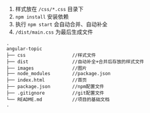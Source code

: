 1. 样式放在 `/css/*.css` 目录下
2. `npm install` 安装依赖
3. 执行 `npm start` 会自动合并、自动补全
4. `/dist/main.css` 为最后生成文件


```
.
angular-topic
├── css                 //样式文件
├── dist                //自动补全+合并后存放的样式文件
├── images              //图片
├── node_modules        //package.json
├── index.html          //首页
├── package.json        //npm配置文件
├── .gitignore          //git配置文件
└── README.md           //项目的基础文档
.
```
